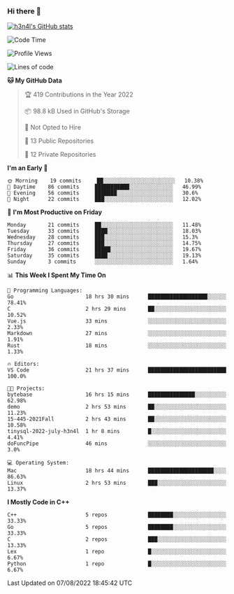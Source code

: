 ### Hi there 👋

[![h3n4l's GitHub stats](https://github-readme-stats.vercel.app/api?username=h3n4l&count_private=true&show_icons=true&theme=radical)](https://github.com/h3n4l/github-readme-stats)

<!--START_SECTION:waka-->
![Code Time](http://img.shields.io/badge/Code%20Time-550%20hrs%2057%20mins-blue)

![Profile Views](http://img.shields.io/badge/Profile%20Views-17-blue)

![Lines of code](https://img.shields.io/badge/From%20Hello%20World%20I%27ve%20Written-39%20Thousand%20lines%20of%20code-blue)

**🐱 My GitHub Data** 

> 🏆 419 Contributions in the Year 2022
 > 
> 📦 98.8 kB Used in GitHub's Storage 
 > 
> 🚫 Not Opted to Hire
 > 
> 📜 13 Public Repositories 
 > 
> 🔑 12 Private Repositories  
 > 
**I'm an Early 🐤** 

```text
🌞 Morning    19 commits     ██░░░░░░░░░░░░░░░░░░░░░░░   10.38% 
🌆 Daytime    86 commits     ███████████░░░░░░░░░░░░░░   46.99% 
🌃 Evening    56 commits     ███████░░░░░░░░░░░░░░░░░░   30.6% 
🌙 Night      22 commits     ███░░░░░░░░░░░░░░░░░░░░░░   12.02%

```
📅 **I'm Most Productive on Friday** 

```text
Monday       21 commits     ██░░░░░░░░░░░░░░░░░░░░░░░   11.48% 
Tuesday      33 commits     ████░░░░░░░░░░░░░░░░░░░░░   18.03% 
Wednesday    28 commits     ███░░░░░░░░░░░░░░░░░░░░░░   15.3% 
Thursday     27 commits     ███░░░░░░░░░░░░░░░░░░░░░░   14.75% 
Friday       36 commits     █████░░░░░░░░░░░░░░░░░░░░   19.67% 
Saturday     35 commits     ████░░░░░░░░░░░░░░░░░░░░░   19.13% 
Sunday       3 commits      ░░░░░░░░░░░░░░░░░░░░░░░░░   1.64%

```


📊 **This Week I Spent My Time On** 

```text
💬 Programming Languages: 
Go                       18 hrs 30 mins      ███████████████████░░░░░░   78.41% 
C                        2 hrs 29 mins       ██░░░░░░░░░░░░░░░░░░░░░░░   10.52% 
Vue.js                   33 mins             ░░░░░░░░░░░░░░░░░░░░░░░░░   2.33% 
Markdown                 27 mins             ░░░░░░░░░░░░░░░░░░░░░░░░░   1.91% 
Rust                     18 mins             ░░░░░░░░░░░░░░░░░░░░░░░░░   1.33%

🔥 Editors: 
VS Code                  21 hrs 37 mins      █████████████████████████   100.0%

🐱‍💻 Projects: 
bytebase                 16 hrs 15 mins      ███████████████░░░░░░░░░░   62.98% 
demo                     2 hrs 53 mins       ██░░░░░░░░░░░░░░░░░░░░░░░   11.23% 
15-445-2021Fall          2 hrs 43 mins       ██░░░░░░░░░░░░░░░░░░░░░░░   10.58% 
tinysql-2022-july-h3n4l  1 hr 8 mins         █░░░░░░░░░░░░░░░░░░░░░░░░   4.41% 
doFuncPipe               46 mins             ░░░░░░░░░░░░░░░░░░░░░░░░░   3.0%

💻 Operating System: 
Mac                      18 hrs 44 mins      █████████████████████░░░░   86.63% 
Linux                    2 hrs 53 mins       ███░░░░░░░░░░░░░░░░░░░░░░   13.37%

```

**I Mostly Code in C++** 

```text
C++                      5 repos             ████████░░░░░░░░░░░░░░░░░   33.33% 
Go                       5 repos             ████████░░░░░░░░░░░░░░░░░   33.33% 
C                        2 repos             ███░░░░░░░░░░░░░░░░░░░░░░   13.33% 
Lex                      1 repo              █░░░░░░░░░░░░░░░░░░░░░░░░   6.67% 
Python                   1 repo              █░░░░░░░░░░░░░░░░░░░░░░░░   6.67%

```



 Last Updated on 07/08/2022 18:45:42 UTC
<!--END_SECTION:waka-->

